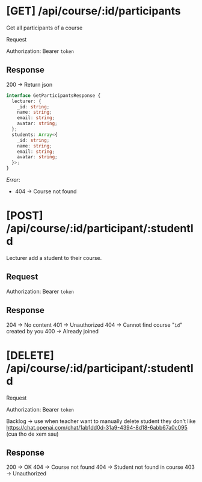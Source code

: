 # [GET] /api/course/:id/participants

Get all participants of a course

Request

Authorization: Bearer `token`

## Response

200 -> Return json

```ts
interface GetParticipantsResponse {
  lecturer: {
    _id: string;
    name: string;
    email: string;
    avatar: string;
  };
  students: Array<{
    _id: string;
    name: string;
    email: string;
    avatar: string;
  }>;
}
```

_Error_:

- 404 -> Course not found

# [POST] /api/course/:id/participant/:studentId

Lecturer add a student to their course.

## Request

Authorization: Bearer `token`

## Response

204 -> No content
401 -> Unauthorized
404 -> Cannot find course "`id`" created by you
400 -> Already joined

# [DELETE] /api/course/:id/participant/:studentId

Request

Authorization: Bearer `token`

Backlog -> use when teacher want to manually delete student they don't like
https://chat.openai.com/chat/1ab1dd0d-31a9-4394-8d18-6abb67a0c095 (cua tho de xem sau)

## Response

200 -> OK
404 -> Course not found
404 -> Student not found in course
403 -> Unauthorized
